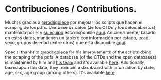 # Contribuciones  / Contributions.

Muchas gracias a [@rodrigolece](https://github.com/rodrigolece) por mejorar los scripts que hacen el scraping de los pdfs.
Una base de datos (de los CTDs y los datos abiertos) mantenida por él y [su equipo](https://github.com/mexicovid19) está disponible [aquí](https://github.com/mexicovid19/Mexico-datos/).
Adicionalmente, basado en estos datos, mantienen un tablero con información por estado, edad, sexo, grupos de edad (entre otros) que está disponible [aquí](https://mexicovid19.github.io/Mexico/).

Special thanks to [@rodrigolece](https://github.com/rodrigolece) for his improvements of the scripts doing the scraping of the pdfs.
A database (of the CTDs and the open databases) is maintained by him and [his team](https://github.com/mexicovid19) and it's available [here](https://github.com/mexicovid19/Mexico-datos/).
Additionally, based upon this data, they maintain a dashboard with information by state, age, sex, age group (among others). It's available [here](https://mexicovid19.github.io/Mexico/).
